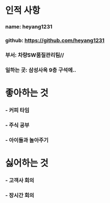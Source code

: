 # 인적 사항

### name: heyang1231
### github: https://github.com/heyang1231
### 부서: 차량SW품질관리팀//
### 일하는 곳: 삼성사옥 9층 구석에..

# 좋아하는 것
### - 커피 타임
### - 주식 공부
### - 아이들과 놀아주기

# 싫어하는 것
### - 고객사 회의
### - 장시간 회의

